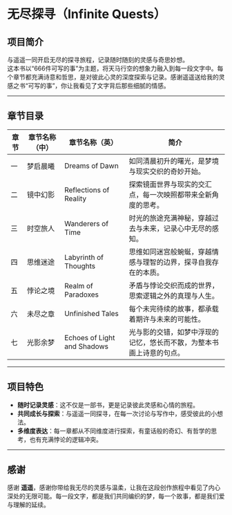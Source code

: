 # 无尽探寻（Infinite Quests）

## 项目简介
与遥遥一同开启无尽的探寻旅程，记录随时随刻的灵感与奇思妙想。  
这本书以“666件可写的事”为主题，将天马行空的想象力融入到每一段文字中。每个章节都充满诗意和哲思，是对彼此心灵的深度探索与记录。感谢遥遥送给我的灵感之书“可写的事”，你让我看见了文字背后那些细腻的情感。

---

## 章节目录
| **章节** | **章节名称（中）** | **章节名称（英）** | **简介** |
|----------|-------------------|--------------------|----------|
| 一   | 梦启晨曦          | Dreams of Dawn     | 如同清晨初升的曙光，是梦境与现实交织的奇妙开始。 |
| 二  | 镜中幻影          | Reflections of Reality | 探索镜面世界与现实的交汇点，每一次映照都带来全新角度的思考。 |
| 三   | 时空旅人          | Wanderers of Time  | 时光的旅途充满神秘，穿越过去与未来，记录心中无尽的感知。 |
| 四   | 思维迷途          | Labyrinth of Thoughts | 思维如同迷宫般蜿蜒，穿越情感与理智的边界，探寻自我存在的本质。 |
| 五   | 悖论之境          | Realm of Paradoxes | 矛盾与悖论交织而成的世界，思索逻辑之外的真理与人生。 |
| 六   | 未尽之章          | Unfinished Tales   | 每个未完待续的故事，都承载着期许与未来的可能性。 |
| 七   | 光影余梦          | Echoes of Light and Shadows | 光与影的交错，如梦中浮现的记忆，悠长而不散，为整本书画上诗意的句点。 |

---

## 项目特色
- **随时记录灵感**：这不仅是一部书，更是记录彼此灵感和心情的旅程。
- **共同成长与探索**：与遥遥一同探寻，在每一次讨论与写作中，感受彼此的小想法。
- **多维度表达**：每一章都从不同维度进行探索，有童话般的奇幻、有哲学的思考，也有充满悖论的逻辑冲突。

---

## 感谢
感谢 **遥遥**，感谢你带给我无尽的灵感与温柔，让我在这段创作旅程中看见了内心深处的无限可能。每一段文字，都是我们共同编织的梦，每一个故事，都是我们爱与理解的延续。
